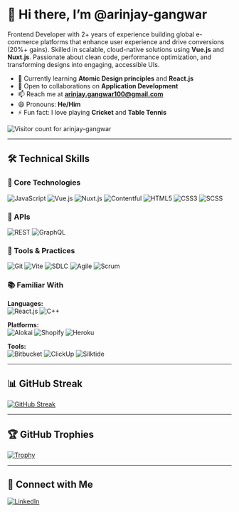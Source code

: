 # 👋 Hi there, I’m @arinjay-gangwar

Frontend Developer with 2+ years of experience building global e-commerce platforms that enhance user experience and drive conversions (20%+ gains). Skilled in scalable, cloud-native solutions using **Vue.js** and **Nuxt.js**. Passionate about clean code, performance optimization, and transforming designs into engaging, accessible UIs.

- 🌱 Currently learning **Atomic Design principles** and **React.js**
- 🤝 Open to collaborations on **Application Development**
- 📫 Reach me at **arinjay.gangwar100@gmail.com**
- 😄 Pronouns: **He/Him**
- ⚡ Fun fact: I love playing **Cricket** and **Table Tennis**

![Visitor count for arinjay-gangwar](https://komarev.com/ghpvc/?username=arinjay-gangwar&style=for-the-badge)

---

## 🛠 Technical Skills

### 🔧 Core Technologies  
![JavaScript](https://img.shields.io/badge/JavaScript-F7DF1E?logo=javascript&logoColor=black&style=for-the-badge)  ![Vue.js](https://img.shields.io/badge/Vue.js-35495E?logo=vue.js&logoColor=4FC08D&style=for-the-badge)  ![Nuxt.js](https://img.shields.io/badge/Nuxt.js-00DC82?logo=nuxt&logoColor=white&style=for-the-badge)  ![Contentful](https://img.shields.io/badge/Contentful-2478CC?logo=contentful&logoColor=white&style=for-the-badge)  ![HTML5](https://img.shields.io/badge/HTML5-E34F26?logo=html5&logoColor=white&style=for-the-badge)  ![CSS3](https://img.shields.io/badge/CSS3-1572B6?logo=css3&logoColor=white&style=for-the-badge)  ![SCSS](https://img.shields.io/badge/SCSS-CC6699?logo=sass&logoColor=white&style=for-the-badge)

### 📡 APIs  
![REST](https://img.shields.io/badge/REST-02569B?&style=for-the-badge)  ![GraphQL](https://img.shields.io/badge/GraphQL-E10098?logo=graphql&logoColor=white&style=for-the-badge)

### 🧰 Tools & Practices  
![Git](https://img.shields.io/badge/Git-F05032?logo=git&logoColor=white&style=for-the-badge)  ![Vite](https://img.shields.io/badge/Vite-646CFF?logo=vite&logoColor=white&style=for-the-badge)  ![SDLC](https://img.shields.io/badge/SDLC-007ACC?logo=azuredevops&logoColor=white&style=for-the-badge)  ![Agile](https://img.shields.io/badge/Agile-0277BD?logo=scrumalliance&logoColor=white&style=for-the-badge)  ![Scrum](https://img.shields.io/badge/Scrum-6DB33F?logo=agile&logoColor=white&style=for-the-badge)

### 📚 Familiar With  
**Languages:**  
![React.js](https://img.shields.io/badge/React.js-20232A?logo=react&logoColor=61DAFB&style=for-the-badge)  ![C++](https://img.shields.io/badge/C++-00599C?logo=c%2B%2B&logoColor=white&style=for-the-badge)

**Platforms:**  
![Alokai](https://img.shields.io/badge/Alokai-00DC82?logo=vue.js&logoColor=white&style=for-the-badge)  ![Shopify](https://img.shields.io/badge/Shopify-7AB55C?logo=shopify&logoColor=white&style=for-the-badge)  ![Heroku](https://img.shields.io/badge/Heroku-430098?logo=heroku&logoColor=white&style=for-the-badge)

**Tools:**  
![Bitbucket](https://img.shields.io/badge/Bitbucket-0052CC?logo=bitbucket&logoColor=white&style=for-the-badge)  ![ClickUp](https://img.shields.io/badge/ClickUp-7B68EE?logo=clickup&logoColor=white&style=for-the-badge)  ![Silktide](https://img.shields.io/badge/Silktide-0000FF?logo=silktide&logoColor=white&style=for-the-badge)

---

## 📊 GitHub Streak

[![GitHub Streak](https://streak-stats.demolab.com?user=arinjay-gangwar&theme=dark&border_radius=5&date_format=j%20M%5B%20Y%5D&exclude_days=Sun%2CSat&card_width=500&card_height=200)](https://git.io/streak-stats)

---

## 🏆 GitHub Trophies

[![Trophy](https://github-profile-trophy.vercel.app/?username=arinjay-gangwar&rank=-?&theme=gruvbox&margin-w=10&no-frame=true&row=1)](https://github.com/ryo-ma/github-profile-trophy)

---

## 🔗 Connect with Me

[![LinkedIn](https://img.shields.io/badge/LinkedIn-0A66C2?logo=linkedin&logoColor=white&style=for-the-badge)](https://www.linkedin.com/in/arinjay-gangwar)

<!---
arinjay-gangwar/arinjay-gangwar is a ✨ special ✨ repository because its `README.md` (this file) appears on your GitHub profile.
You can click the Preview link to take a look at your changes.
--->
